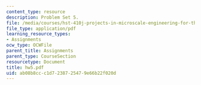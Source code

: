 ```yaml
---
content_type: resource
description: Problem Set 5.
file: /media/courses/hst-410j-projects-in-microscale-engineering-for-the-life-sciences-spring-2007/ab08b8ccc1d7238725479e66b22f020d_hw5.pdf
file_type: application/pdf
learning_resource_types:
- Assignments
ocw_type: OCWFile
parent_title: Assignments
parent_type: CourseSection
resourcetype: Document
title: hw5.pdf
uid: ab08b8cc-c1d7-2387-2547-9e66b22f020d
---
```

